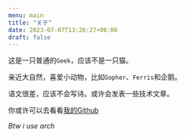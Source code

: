 ```yaml
---
menu: main
title: "关于"
date: 2023-07-07T13:26:27+08:00
draft: false 
---
```


这是一只普通的`Geek`，应该不是一只猫。

亲近大自然，喜爱小动物，比如`Gopher`、`Ferris`和企鹅。

语文很差，应该不会写诗。或许会发表一些技术文章。

你或许可以去看看[我的Github](https://github.com/TurboHsu)

*Btw i use arch*